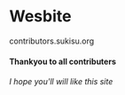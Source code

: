 # Wesbite
contributors.sukisu.org
#### Thankyou to all contributers
###### I hope you'll will like this site
